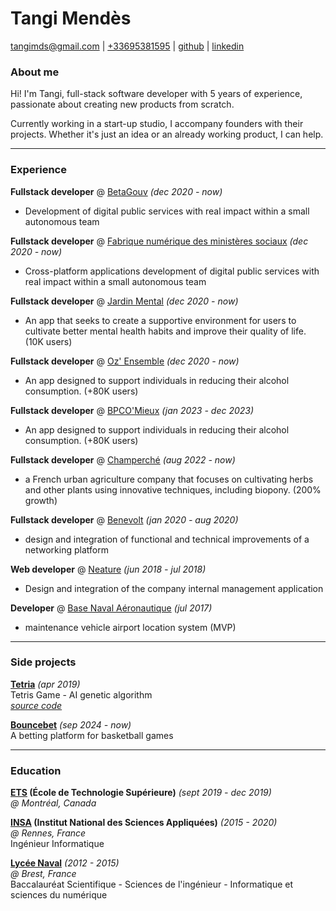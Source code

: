 # Tangi Mendès

[tangimds@gmail.com](mailto:tangimds+cv@gmail.com) | [+33695381595](tel:+33695381595) | [github](https://github.com/tangimds) | [linkedin](https://www.linkedin.com/in/tangimendes/)

### About me

Hi! I'm Tangi, full-stack software developer with 5 years of experience, passionate about creating new products from scratch. 

Currently working in a start-up studio, I accompany founders with their projects. 
Whether it's just an idea or an already working product, I can help. 

---

### Experience

**Fullstack developer** @ [BetaGouv](https://beta.gouv.fr/) _(dec 2020 - now)_

- Development of digital public services with real impact within a small autonomous team

**Fullstack developer** @ [Fabrique numérique des ministères sociaux](https://www.fabrique.social.gouv.fr/) _(dec 2020 - now)_

- Cross-platform applications development of digital public services with real impact within a small autonomous team

**Fullstack developer** @ [Jardin Mental](https://jardinmental.fabrique.social.gouv.fr/) _(dec 2020 - now)_

- An app that seeks to create a supportive environment for users to cultivate better mental health habits and improve their quality of life. (10K users)

**Fullstack developer** @ [Oz' Ensemble](https://jardinmental.fabrique.social.gouv.fr/) _(dec 2020 - now)_

- An app designed to support individuals in reducing their alcohol consumption. (+80K users)

**Fullstack developer** @ [BPCO'Mieux](https://beta.gouv.fr/startups/bpco.html) _(jan 2023 - dec 2023)_

- An app designed to support individuals in reducing their alcohol consumption. (+80K users)

**Fullstack developer** @ [Champerché](https://champerche.fr/) _(aug 2022 - now)_

- a French urban agriculture company that focuses on cultivating herbs and other plants using innovative techniques, including biopony. (200% growth)

**Fullstack developer** @ [Benevolt](https://benevolt.fr/) _(jan 2020 - aug 2020)_

- design and integration of functional and technical improvements of a networking platform

**Web developer** @ [Neature](https://neature.fr/) _(jun 2018 - jul 2018)_

- Design and integration of the company internal management application

**Developer** @ [Base Naval Aéronautique](https://www.defense.gouv.fr/marine/operations/forces/aeronautique-navale/bases-d-aeronautique-navale/ban-landivisiau/base-d-aeronautique-navale-de-landivisiau/) _(jul 2017)_

- maintenance vehicle airport location system (MVP)

---

### Side projects

[**Tetria**](https://tangimds.github.io/tetria/) _(apr 2019)_  
Tetris Game - AI genetic algorithm  
[_source code_](https://github.com/tangimds/tetria)

[**Bouncebet**](https://bouncebet.framer.website/) _(sep 2024 - now)_  
A betting platform for basketball games  

---

### Education

**[ETS](https://www.etsmtl.ca/) (École de Technologie Supérieure)** _(sept 2019 - dec 2019)_  
_@ Montréal, Canada_

**[INSA](https://www.insa-rennes.fr/) (Institut National des Sciences Appliquées)** _(2015 - 2020)_  
_@ Rennes, France_  
Ingénieur Informatique

**[Lycée Naval](https://www.defense.gouv.fr/marine/ressources-humaines/ecoles-et-formations/lycee-naval/le-lycee-naval)** _(2012 - 2015)_  
_@ Brest, France_  
Baccalauréat Scientifique - Sciences de l'ingénieur - Informatique et sciences du numérique
